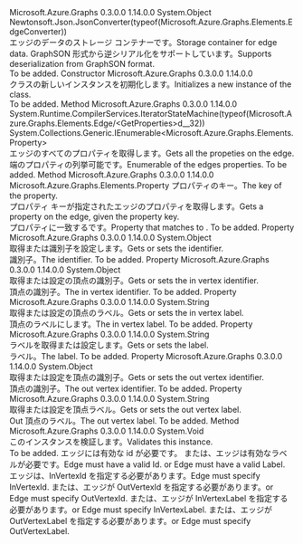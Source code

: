 <Type Name="Edge" FullName="Microsoft.Azure.Graphs.Elements.Edge">
  <TypeSignature Language="C#" Value="public class Edge" />
  <TypeSignature Language="ILAsm" Value=".class public auto ansi beforefieldinit Edge extends System.Object" />
  <TypeSignature Language="DocId" Value="T:Microsoft.Azure.Graphs.Elements.Edge" />
  <TypeSignature Language="VB.NET" Value="Public Class Edge" />
  <TypeSignature Language="F#" Value="type Edge = class" />
  <AssemblyInfo>
    <AssemblyName>Microsoft.Azure.Graphs</AssemblyName>
    <AssemblyVersion>0.3.0.0</AssemblyVersion>
    <AssemblyVersion>1.14.0.0</AssemblyVersion>
  </AssemblyInfo>
  <Base>
    <BaseTypeName>System.Object</BaseTypeName>
  </Base>
  <Interfaces />
  <Attributes>
    <Attribute>
      <AttributeName>Newtonsoft.Json.JsonConverter(typeof(Microsoft.Azure.Graphs.Elements.EdgeConverter))</AttributeName>
    </Attribute>
  </Attributes>
  <Docs>
    <summary>
            <span data-ttu-id="5b4bd-101">エッジのデータのストレージ コンテナーです。</span><span class="sxs-lookup"><span data-stu-id="5b4bd-101">Storage container for edge data.</span></span>
            <span data-ttu-id="5b4bd-102">GraphSON 形式から逆シリアル化をサポートしています。</span><span class="sxs-lookup"><span data-stu-id="5b4bd-102">Supports deserialization from GraphSON format.</span></span>
            </summary>
    <remarks>To be added.</remarks>
  </Docs>
  <Members>
    <Member MemberName=".ctor">
      <MemberSignature Language="C#" Value="public Edge ();" />
      <MemberSignature Language="ILAsm" Value=".method public hidebysig specialname rtspecialname instance void .ctor() cil managed" />
      <MemberSignature Language="DocId" Value="M:Microsoft.Azure.Graphs.Elements.Edge.#ctor" />
      <MemberSignature Language="VB.NET" Value="Public Sub New ()" />
      <MemberType>Constructor</MemberType>
      <AssemblyInfo>
        <AssemblyName>Microsoft.Azure.Graphs</AssemblyName>
        <AssemblyVersion>0.3.0.0</AssemblyVersion>
        <AssemblyVersion>1.14.0.0</AssemblyVersion>
      </AssemblyInfo>
      <Parameters />
      <Docs>
        <summary>
            <span data-ttu-id="5b4bd-103"><see cref="T:Microsoft.Azure.Graphs.Elements.Edge" /> クラスの新しいインスタンスを初期化します。</span><span class="sxs-lookup"><span data-stu-id="5b4bd-103">Initializes a new instance of the <see cref="T:Microsoft.Azure.Graphs.Elements.Edge" /> class.</span></span>
            </summary>
        <remarks>To be added.</remarks>
      </Docs>
    </Member>
    <Member MemberName="GetProperties">
      <MemberSignature Language="C#" Value="public System.Collections.Generic.IEnumerable&lt;Microsoft.Azure.Graphs.Elements.Property&gt; GetProperties ();" />
      <MemberSignature Language="ILAsm" Value=".method public hidebysig instance class System.Collections.Generic.IEnumerable`1&lt;class Microsoft.Azure.Graphs.Elements.Property&gt; GetProperties() cil managed" />
      <MemberSignature Language="DocId" Value="M:Microsoft.Azure.Graphs.Elements.Edge.GetProperties" />
      <MemberSignature Language="VB.NET" Value="Public Iterator Function GetProperties () As IEnumerable(Of Property)" />
      <MemberSignature Language="F#" Value="member this.GetProperties : unit -&gt; seq&lt;Microsoft.Azure.Graphs.Elements.Property&gt;" Usage="edge.GetProperties " />
      <MemberType>Method</MemberType>
      <AssemblyInfo>
        <AssemblyName>Microsoft.Azure.Graphs</AssemblyName>
        <AssemblyVersion>0.3.0.0</AssemblyVersion>
        <AssemblyVersion>1.14.0.0</AssemblyVersion>
      </AssemblyInfo>
      <Attributes>
        <Attribute>
          <AttributeName>System.Runtime.CompilerServices.IteratorStateMachine(typeof(Microsoft.Azure.Graphs.Elements.Edge/&lt;GetProperties&gt;d__32))</AttributeName>
        </Attribute>
      </Attributes>
      <ReturnValue>
        <ReturnType>System.Collections.Generic.IEnumerable&lt;Microsoft.Azure.Graphs.Elements.Property&gt;</ReturnType>
      </ReturnValue>
      <Parameters />
      <Docs>
        <summary>
            <span data-ttu-id="5b4bd-104">エッジのすべてのプロパティを取得します。</span><span class="sxs-lookup"><span data-stu-id="5b4bd-104">Gets all the propeties on the edge.</span></span>
            </summary>
        <returns><span data-ttu-id="5b4bd-105">端のプロパティの列挙可能です。</span><span class="sxs-lookup"><span data-stu-id="5b4bd-105">Enumerable of the edges properties.</span></span></returns>
        <remarks>To be added.</remarks>
      </Docs>
    </Member>
    <Member MemberName="GetProperty">
      <MemberSignature Language="C#" Value="public Microsoft.Azure.Graphs.Elements.Property GetProperty (string key);" />
      <MemberSignature Language="ILAsm" Value=".method public hidebysig instance class Microsoft.Azure.Graphs.Elements.Property GetProperty(string key) cil managed" />
      <MemberSignature Language="DocId" Value="M:Microsoft.Azure.Graphs.Elements.Edge.GetProperty(System.String)" />
      <MemberSignature Language="VB.NET" Value="Public Function GetProperty (key As String) As Property" />
      <MemberSignature Language="F#" Value="member this.GetProperty : string -&gt; Microsoft.Azure.Graphs.Elements.Property" Usage="edge.GetProperty key" />
      <MemberType>Method</MemberType>
      <AssemblyInfo>
        <AssemblyName>Microsoft.Azure.Graphs</AssemblyName>
        <AssemblyVersion>0.3.0.0</AssemblyVersion>
        <AssemblyVersion>1.14.0.0</AssemblyVersion>
      </AssemblyInfo>
      <ReturnValue>
        <ReturnType>Microsoft.Azure.Graphs.Elements.Property</ReturnType>
      </ReturnValue>
      <Parameters>
        <Parameter Name="key" Type="System.String" />
      </Parameters>
      <Docs>
        <param name="key"><span data-ttu-id="5b4bd-106">プロパティのキー。</span><span class="sxs-lookup"><span data-stu-id="5b4bd-106">The key of the property.</span></span></param>
        <summary>
            <span data-ttu-id="5b4bd-107">プロパティ キーが指定されたエッジのプロパティを取得します。</span><span class="sxs-lookup"><span data-stu-id="5b4bd-107">Gets a property on the edge, given the property key.</span></span>
            </summary>
        <returns><span data-ttu-id="5b4bd-108">プロパティに一致する<paramref name="key" />です。</span><span class="sxs-lookup"><span data-stu-id="5b4bd-108">Property that matches to <paramref name="key" />.</span></span></returns>
        <remarks>To be added.</remarks>
      </Docs>
    </Member>
    <Member MemberName="Id">
      <MemberSignature Language="C#" Value="public object Id { get; }" />
      <MemberSignature Language="ILAsm" Value=".property instance object Id" />
      <MemberSignature Language="DocId" Value="P:Microsoft.Azure.Graphs.Elements.Edge.Id" />
      <MemberSignature Language="VB.NET" Value="Public ReadOnly Property Id As Object" />
      <MemberSignature Language="F#" Value="member this.Id : obj" Usage="Microsoft.Azure.Graphs.Elements.Edge.Id" />
      <MemberType>Property</MemberType>
      <AssemblyInfo>
        <AssemblyName>Microsoft.Azure.Graphs</AssemblyName>
        <AssemblyVersion>0.3.0.0</AssemblyVersion>
        <AssemblyVersion>1.14.0.0</AssemblyVersion>
      </AssemblyInfo>
      <ReturnValue>
        <ReturnType>System.Object</ReturnType>
      </ReturnValue>
      <Docs>
        <summary>
            <span data-ttu-id="5b4bd-109">取得または識別子を設定します。</span><span class="sxs-lookup"><span data-stu-id="5b4bd-109">Gets or sets the identifier.</span></span>
            </summary>
        <value>
            <span data-ttu-id="5b4bd-110">識別子。</span><span class="sxs-lookup"><span data-stu-id="5b4bd-110">The identifier.</span></span>
            </value>
        <remarks>To be added.</remarks>
      </Docs>
    </Member>
    <Member MemberName="InVertexId">
      <MemberSignature Language="C#" Value="public object InVertexId { get; }" />
      <MemberSignature Language="ILAsm" Value=".property instance object InVertexId" />
      <MemberSignature Language="DocId" Value="P:Microsoft.Azure.Graphs.Elements.Edge.InVertexId" />
      <MemberSignature Language="VB.NET" Value="Public ReadOnly Property InVertexId As Object" />
      <MemberSignature Language="F#" Value="member this.InVertexId : obj" Usage="Microsoft.Azure.Graphs.Elements.Edge.InVertexId" />
      <MemberType>Property</MemberType>
      <AssemblyInfo>
        <AssemblyName>Microsoft.Azure.Graphs</AssemblyName>
        <AssemblyVersion>0.3.0.0</AssemblyVersion>
        <AssemblyVersion>1.14.0.0</AssemblyVersion>
      </AssemblyInfo>
      <ReturnValue>
        <ReturnType>System.Object</ReturnType>
      </ReturnValue>
      <Docs>
        <summary>
            <span data-ttu-id="5b4bd-111">取得または設定の頂点の識別子。</span><span class="sxs-lookup"><span data-stu-id="5b4bd-111">Gets or sets the in vertex identifier.</span></span>
            </summary>
        <value>
            <span data-ttu-id="5b4bd-112">頂点の識別子。</span><span class="sxs-lookup"><span data-stu-id="5b4bd-112">The in vertex identifier.</span></span>
            </value>
        <remarks>To be added.</remarks>
      </Docs>
    </Member>
    <Member MemberName="InVertexLabel">
      <MemberSignature Language="C#" Value="public string InVertexLabel { get; }" />
      <MemberSignature Language="ILAsm" Value=".property instance string InVertexLabel" />
      <MemberSignature Language="DocId" Value="P:Microsoft.Azure.Graphs.Elements.Edge.InVertexLabel" />
      <MemberSignature Language="VB.NET" Value="Public ReadOnly Property InVertexLabel As String" />
      <MemberSignature Language="F#" Value="member this.InVertexLabel : string" Usage="Microsoft.Azure.Graphs.Elements.Edge.InVertexLabel" />
      <MemberType>Property</MemberType>
      <AssemblyInfo>
        <AssemblyName>Microsoft.Azure.Graphs</AssemblyName>
        <AssemblyVersion>0.3.0.0</AssemblyVersion>
        <AssemblyVersion>1.14.0.0</AssemblyVersion>
      </AssemblyInfo>
      <ReturnValue>
        <ReturnType>System.String</ReturnType>
      </ReturnValue>
      <Docs>
        <summary>
            <span data-ttu-id="5b4bd-113">取得または設定の頂点のラベル。</span><span class="sxs-lookup"><span data-stu-id="5b4bd-113">Gets or sets the in vertex label.</span></span>
            </summary>
        <value>
            <span data-ttu-id="5b4bd-114">頂点のラベルにします。</span><span class="sxs-lookup"><span data-stu-id="5b4bd-114">The in vertex label.</span></span>
            </value>
        <remarks>To be added.</remarks>
      </Docs>
    </Member>
    <Member MemberName="Label">
      <MemberSignature Language="C#" Value="public string Label { get; }" />
      <MemberSignature Language="ILAsm" Value=".property instance string Label" />
      <MemberSignature Language="DocId" Value="P:Microsoft.Azure.Graphs.Elements.Edge.Label" />
      <MemberSignature Language="VB.NET" Value="Public ReadOnly Property Label As String" />
      <MemberSignature Language="F#" Value="member this.Label : string" Usage="Microsoft.Azure.Graphs.Elements.Edge.Label" />
      <MemberType>Property</MemberType>
      <AssemblyInfo>
        <AssemblyName>Microsoft.Azure.Graphs</AssemblyName>
        <AssemblyVersion>0.3.0.0</AssemblyVersion>
        <AssemblyVersion>1.14.0.0</AssemblyVersion>
      </AssemblyInfo>
      <ReturnValue>
        <ReturnType>System.String</ReturnType>
      </ReturnValue>
      <Docs>
        <summary>
            <span data-ttu-id="5b4bd-115">ラベルを取得または設定します。</span><span class="sxs-lookup"><span data-stu-id="5b4bd-115">Gets or sets the label.</span></span>
            </summary>
        <value>
            <span data-ttu-id="5b4bd-116">ラベル。</span><span class="sxs-lookup"><span data-stu-id="5b4bd-116">The label.</span></span>
            </value>
        <remarks>To be added.</remarks>
      </Docs>
    </Member>
    <Member MemberName="OutVertexId">
      <MemberSignature Language="C#" Value="public object OutVertexId { get; }" />
      <MemberSignature Language="ILAsm" Value=".property instance object OutVertexId" />
      <MemberSignature Language="DocId" Value="P:Microsoft.Azure.Graphs.Elements.Edge.OutVertexId" />
      <MemberSignature Language="VB.NET" Value="Public ReadOnly Property OutVertexId As Object" />
      <MemberSignature Language="F#" Value="member this.OutVertexId : obj" Usage="Microsoft.Azure.Graphs.Elements.Edge.OutVertexId" />
      <MemberType>Property</MemberType>
      <AssemblyInfo>
        <AssemblyName>Microsoft.Azure.Graphs</AssemblyName>
        <AssemblyVersion>0.3.0.0</AssemblyVersion>
        <AssemblyVersion>1.14.0.0</AssemblyVersion>
      </AssemblyInfo>
      <ReturnValue>
        <ReturnType>System.Object</ReturnType>
      </ReturnValue>
      <Docs>
        <summary>
            <span data-ttu-id="5b4bd-117">取得または設定を頂点の識別子。</span><span class="sxs-lookup"><span data-stu-id="5b4bd-117">Gets or sets the out vertex identifier.</span></span>
            </summary>
        <value>
            <span data-ttu-id="5b4bd-118">頂点の識別子。</span><span class="sxs-lookup"><span data-stu-id="5b4bd-118">The out vertex identifier.</span></span>
            </value>
        <remarks>To be added.</remarks>
      </Docs>
    </Member>
    <Member MemberName="OutVertexLabel">
      <MemberSignature Language="C#" Value="public string OutVertexLabel { get; }" />
      <MemberSignature Language="ILAsm" Value=".property instance string OutVertexLabel" />
      <MemberSignature Language="DocId" Value="P:Microsoft.Azure.Graphs.Elements.Edge.OutVertexLabel" />
      <MemberSignature Language="VB.NET" Value="Public ReadOnly Property OutVertexLabel As String" />
      <MemberSignature Language="F#" Value="member this.OutVertexLabel : string" Usage="Microsoft.Azure.Graphs.Elements.Edge.OutVertexLabel" />
      <MemberType>Property</MemberType>
      <AssemblyInfo>
        <AssemblyName>Microsoft.Azure.Graphs</AssemblyName>
        <AssemblyVersion>0.3.0.0</AssemblyVersion>
        <AssemblyVersion>1.14.0.0</AssemblyVersion>
      </AssemblyInfo>
      <ReturnValue>
        <ReturnType>System.String</ReturnType>
      </ReturnValue>
      <Docs>
        <summary>
            <span data-ttu-id="5b4bd-119">取得または設定を頂点ラベル。</span><span class="sxs-lookup"><span data-stu-id="5b4bd-119">Gets or sets the out vertex label.</span></span>
            </summary>
        <value>
            <span data-ttu-id="5b4bd-120">Out 頂点のラベル。</span><span class="sxs-lookup"><span data-stu-id="5b4bd-120">The out vertex label.</span></span>
            </value>
        <remarks>To be added.</remarks>
      </Docs>
    </Member>
    <Member MemberName="Validate">
      <MemberSignature Language="C#" Value="public virtual void Validate ();" />
      <MemberSignature Language="ILAsm" Value=".method public hidebysig newslot virtual instance void Validate() cil managed" />
      <MemberSignature Language="DocId" Value="M:Microsoft.Azure.Graphs.Elements.Edge.Validate" />
      <MemberSignature Language="VB.NET" Value="Public Overridable Sub Validate ()" />
      <MemberSignature Language="F#" Value="abstract member Validate : unit -&gt; unit&#xA;override this.Validate : unit -&gt; unit" Usage="edge.Validate " />
      <MemberType>Method</MemberType>
      <AssemblyInfo>
        <AssemblyName>Microsoft.Azure.Graphs</AssemblyName>
        <AssemblyVersion>0.3.0.0</AssemblyVersion>
        <AssemblyVersion>1.14.0.0</AssemblyVersion>
      </AssemblyInfo>
      <ReturnValue>
        <ReturnType>System.Void</ReturnType>
      </ReturnValue>
      <Parameters />
      <Docs>
        <summary>
            <span data-ttu-id="5b4bd-121">このインスタンスを検証します。</span><span class="sxs-lookup"><span data-stu-id="5b4bd-121">Validates this instance.</span></span>
            </summary>
        <remarks>To be added.</remarks>
        <exception cref="T:System.ArgumentNullException">
            <span data-ttu-id="5b4bd-122">エッジには有効な id が必要です。 または、エッジは有効なラベルが必要です。</span><span class="sxs-lookup"><span data-stu-id="5b4bd-122">Edge must have a valid Id. or Edge must have a valid Label.</span></span>
            </exception>
        <exception cref="T:System.ArgumentException">
            <span data-ttu-id="5b4bd-123">エッジは、InVertexId を指定する必要があります。</span><span class="sxs-lookup"><span data-stu-id="5b4bd-123">Edge must specify InVertexId.</span></span>
            <span data-ttu-id="5b4bd-124">または、エッジが OutVertexId を指定する必要があります。</span><span class="sxs-lookup"><span data-stu-id="5b4bd-124">or Edge must specify OutVertexId.</span></span>
            <span data-ttu-id="5b4bd-125">または、エッジが InVertexLabel を指定する必要があります。</span><span class="sxs-lookup"><span data-stu-id="5b4bd-125">or Edge must specify InVertexLabel.</span></span>
            <span data-ttu-id="5b4bd-126">または、エッジが OutVertexLabel を指定する必要があります。</span><span class="sxs-lookup"><span data-stu-id="5b4bd-126">or Edge must specify OutVertexLabel.</span></span>
            </exception>
      </Docs>
    </Member>
  </Members>
</Type>